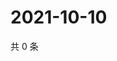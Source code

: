 # 2021-10-10

共 0 条

<!-- BEGIN -->
<!-- 最后更新时间 Sun Oct 10 2021 23:14:56 GMT+0800 (China Standard Time) -->

<!-- END -->

